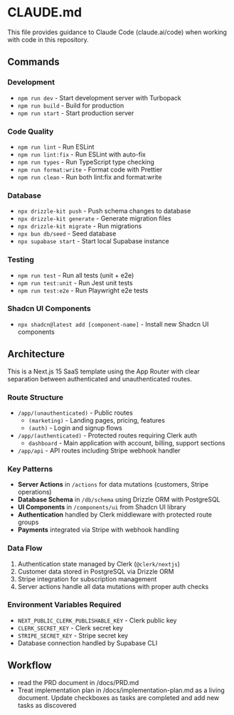 # CLAUDE.md

This file provides guidance to Claude Code (claude.ai/code) when working with code in this repository.

## Commands

### Development
- `npm run dev` - Start development server with Turbopack
- `npm run build` - Build for production
- `npm run start` - Start production server

### Code Quality
- `npm run lint` - Run ESLint
- `npm run lint:fix` - Run ESLint with auto-fix
- `npm run types` - Run TypeScript type checking
- `npm run format:write` - Format code with Prettier
- `npm run clean` - Run both lint:fix and format:write

### Database
- `npx drizzle-kit push` - Push schema changes to database
- `npx drizzle-kit generate` - Generate migration files
- `npx drizzle-kit migrate` - Run migrations
- `npx bun db/seed` - Seed database
- `npx supabase start` - Start local Supabase instance

### Testing
- `npm run test` - Run all tests (unit + e2e)
- `npm run test:unit` - Run Jest unit tests
- `npm run test:e2e` - Run Playwright e2e tests

### Shadcn UI Components
- `npx shadcn@latest add [component-name]` - Install new Shadcn UI components

## Architecture

This is a Next.js 15 SaaS template using the App Router with clear separation between authenticated and unauthenticated routes.

### Route Structure
- `/app/(unauthenticated)` - Public routes
  - `(marketing)` - Landing pages, pricing, features
  - `(auth)` - Login and signup flows
- `/app/(authenticated)` - Protected routes requiring Clerk auth
  - `dashboard` - Main application with account, billing, support sections
- `/app/api` - API routes including Stripe webhook handler

### Key Patterns
- **Server Actions** in `/actions` for data mutations (customers, Stripe operations)
- **Database Schema** in `/db/schema` using Drizzle ORM with PostgreSQL
- **UI Components** in `/components/ui` from Shadcn UI library
- **Authentication** handled by Clerk middleware with protected route groups
- **Payments** integrated via Stripe with webhook handling

### Data Flow
1. Authentication state managed by Clerk (`@clerk/nextjs`)
2. Customer data stored in PostgreSQL via Drizzle ORM
3. Stripe integration for subscription management
4. Server actions handle all data mutations with proper auth checks

### Environment Variables Required
- `NEXT_PUBLIC_CLERK_PUBLISHABLE_KEY` - Clerk public key
- `CLERK_SECRET_KEY` - Clerk secret key
- `STRIPE_SECRET_KEY` - Stripe secret key
- Database connection handled by Supabase CLI

## Workflow

- read the PRD document in /docs/PRD.md 
- Treat implementation plan in /docs/implementation-plan.md as a living document. Update checkboxes as tasks are completed and add new tasks as discovered
